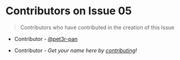 # Contributors on Issue 05
> Contributors who have contributed in the creation of this Issue

- Contributor - [@pet3r-pan](https://github.com/pet3r-pan)

- Contributor - _Get your name here by [contributing](../info/#how-can-i-contribute)!_
